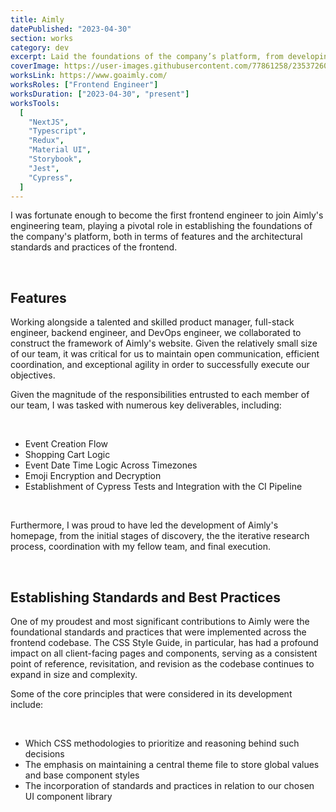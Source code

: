 ```yaml
---
title: Aimly
datePublished: "2023-04-30"
section: works
category: dev
excerpt: Laid the foundations of the company’s platform, from developing core features to establishing styling standards and more.
coverImage: https://user-images.githubusercontent.com/77861258/235372607-f5b674ef-95f6-4acb-8e49-6dcf33cc3778.jpg
worksLink: https://www.goaimly.com/
worksRoles: ["Frontend Engineer"]
worksDuration: ["2023-04-30", "present"]
worksTools:
  [
    "NextJS",
    "Typescript",
    "Redux",
    "Material UI",
    "Storybook",
    "Jest",
    "Cypress",
  ]
---
```


I was fortunate enough to become the first frontend engineer to join Aimly's engineering team, playing a pivotal role in establishing the foundations of the company's platform, both in terms of features and the architectural standards and practices of the frontend.

<br/>

## Features

Working alongside a talented and skilled product manager, full-stack engineer, backend engineer, and DevOps engineer, we collaborated to construct the framework of Aimly's website. Given the relatively small size of our team, it was critical for us to maintain open communication, efficient coordination, and exceptional agility in order to successfully execute our objectives.

Given the magnitude of the responsibilities entrusted to each member of our team, I was tasked with numerous key deliverables, including:

<br/>

- Event Creation Flow
- Shopping Cart Logic
- Event Date Time Logic Across Timezones
- Emoji Encryption and Decryption
- Establishment of Cypress Tests and Integration with the CI Pipeline

<br/>

Furthermore, I was proud to have led the development of Aimly's homepage, from the initial stages of discovery, the the iterative research process, coordination with my fellow team, and final execution.

<br/>

## Establishing Standards and Best Practices

One of my proudest and most significant contributions to Aimly were the foundational standards and practices that were implemented across the frontend codebase. The CSS Style Guide, in particular, has had a profound impact on all client-facing pages and components, serving as a consistent point of reference, revisitation, and revision as the codebase continues to expand in size and complexity.

Some of the core principles that were considered in its development include:

<br/>

- Which CSS methodologies to prioritize and reasoning behind such decisions
- The emphasis on maintaining a central theme file to store global values and base component styles
- The incorporation of standards and practices in relation to our chosen UI component library
